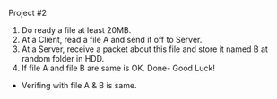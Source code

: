 Project #2

1. Do ready a file at least 20MB. 
2. At a Client, read a file A and send it off to Server. 
3. At a Server, receive a packet about this file and store it named B at random folder in HDD. 
4. If file A and file B are same is OK. 
Done- Good Luck!

+ Verifing with file A & B is same.
